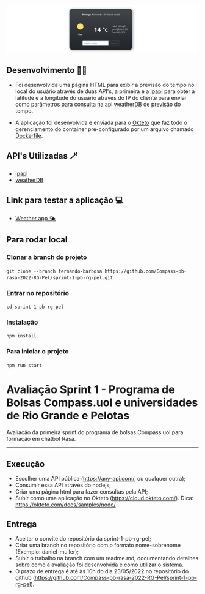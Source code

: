 ![banner_image](./icons/banner.png)

## Desenvolvimento 👨‍💻
-  Foi desenvolvida uma página HTML para exibir a previsão do tempo no local do usuário através de duas API's, a primeira é a [ipapi](https://ipapi.co/) para obter a latitude e a longitude do usuário através do IP do cliente para enviar como parâmetros para consulta na api [weatherDB](https://weatherdbi.herokuapp.com/) de previsão do tempo.

- A aplicação foi desenvolvida e enviada para o [Okteto](https://cloud.okteto.com/) que faz todo o gerenciamento do container pré-configurado por um arquivo chamado [Dockerfile](https://docs.docker.com/engine/reference/builder/).

## API's Utilizadas 🪄
- [ipapi](https://ipapi.co/)
- [weatherDB](https://weatherdbi.herokuapp.com/)

## Link para testar a aplicação 💻
- [Weather app 🌤️](https://weather-app-ofernandobarbosa.cloud.okteto.net/)

## Para rodar local
### Clonar a branch do projeto
`git clone --branch fernando-barbosa https://github.com/Compass-pb-rasa-2022-RG-Pel/sprint-1-pb-rg-pel.git`
### Entrar no repositório
`cd sprint-1-pb-rg-pel`
### Instalação
`npm install`
### Para iniciar o projeto
`npm run start`

# Avaliação Sprint 1 - Programa de Bolsas Compass.uol e universidades de Rio Grande e Pelotas
Avaliação da primeira sprint do programa de bolsas Compass.uol para formação em chatbot Rasa.

---

## Execução
- Escolher uma API pública (https://any-api.com/, ou qualquer outra);
- Consumir essa API através do nodejs;
- Criar uma página html para fazer consultas pela API;
- Subir como uma aplicação no Okteto (https://cloud.okteto.com/). Dica: https://okteto.com/docs/samples/node/

## Entrega
- Aceitar o convite do repositório da sprint-1-pb-rg-pel;
- Criar uma branch no repositório com o formato nome-sobrenome (Exemplo: daniel-muller);
- Subir o trabalho na branch com um readme.md, documentando detalhes sobre como a avaliação foi desenvolvida e como utilizar o sistema.
- O prazo de entrega é até às 10h do dia 23/05/2022 no repositório do github (https://github.com/Compass-pb-rasa-2022-RG-Pel/sprint-1-pb-rg-pel).